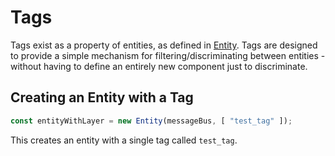 # Tags

Tags exist as a property of entities, as defined in [Entity]. Tags are
designed to provide a simple mechanism for filtering/discriminating between
entities - without having to define an entirely new component just to
discriminate.

## Creating an Entity with a Tag

```typescript
const entityWithLayer = new Entity(messageBus, [ "test_tag" ]);
```

This creates an entity with a single tag called `test_tag`.

[Entity]:../../reference/classes/entity
[CollisionSystem]:../../reference/classes/collisionsystem